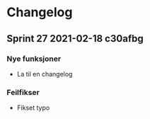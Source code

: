 # Changelog

## Sprint 27 2021-02-18 c30afbg

### Nye funksjoner
- La til en changelog

### Feilfikser
- Fikset typo